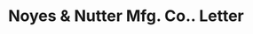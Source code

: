 ---
doi: 10.7916/D8CG125Q
date_other: '1919'
date_other_textual: '1919'
form: correspondence
genre:
- Letters (correspondence)
name:
- Noyes & Nutter Mfg. Co.
object_in_context_url: https://biggert.cul.columbia.edu/items/view/ave_biggert_00576
subject_hierarchical_geographic:
- Bangor, Maine, United States
subject_name:
- Noyes & Nutter Mfg. Co.
title: Noyes & Nutter Mfg. Co.. Letter
sort_title: Noyes & Nutter Mfg. Co.. Letter
call_number: ave_biggert_00576
coordinates:
- 44.8,-68.8
pid: ave_biggert_00576
identifiers: ave_biggert_00576
thumbnail: https://derivativo-1.library.columbia.edu/iiif/2/ldpd:343534/full/!256,256/0/native.jpg
permalink: "/biggert/ave_biggert_00576/"
layout: iiif-image-page
---